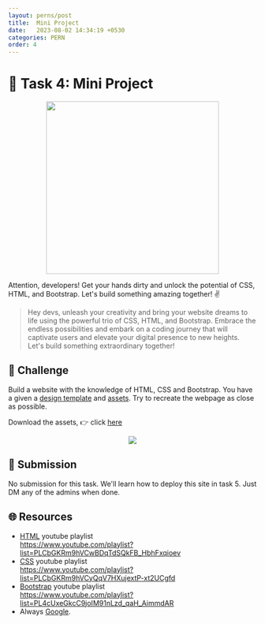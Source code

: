 ```yaml
---
layout: perns/post
title:  Mini Project
date:   2023-08-02 14:34:19 +0530
categories: PERN
order: 4
---
```



# **:star2: Task 4: Mini Project**

<p align="center">
    <img width="350" src="https://media0.giphy.com/media/Mah9dFWo1WZX0WM62Q/giphy.gif?cid=ecf05e47hbepy2slfp3hgzm364gojwhhzuh3m7lq4n1zwqxf&ep=v1_gifs_search&rid=giphy.gif&ct=g">
</p>


Attention, developers! Get your hands dirty and unlock the potential of CSS, HTML, and Bootstrap. Let's build something amazing together! ✌️

 > Hey devs, unleash your creativity and bring your website dreams to life using the powerful trio of CSS, HTML, and Bootstrap. Embrace the endless possibilities and embark on a coding journey that will captivate users and elevate your digital presence to new heights. Let's build something extraordinary together!

## **:pushpin: Challenge**  
Build a website with the knowledge of HTML, CSS and Bootstrap. You have a given a [design template] and [assets]. Try to recreate the webpage as close as possible.

Download the assets, 👉 click [here](../assets/share/pern/task4/assets.zip)

<p align="center">
    <img src="../assets/share/pern/task4/task-4-design.png">
</p>

## **📂 Submission**
No submission for this task. We'll learn how to deploy this site in task 5. Just DM any of the admins when done.


## **🌐 Resources**
 - [HTML] youtube playlist <br> 
    https://www.youtube.com/playlist?list=PLCbGKRm9hVCwBDqTdSQkFB_HbhFxqioev
 - [CSS] youtube playlist<br>
    https://www.youtube.com/playlist?list=PLCbGKRm9hVCyQqV7HXujextP-xt2UCgfd
 - [Bootstrap] youtube playlist<br>
    https://www.youtube.com/playlist?list=PL4cUxeGkcC9joIM91nLzd_qaH_AimmdAR 
 - Always [Google].


<!-- links -->
[HTML]:https://www.youtube.com/playlist?list=PLCbGKRm9hVCwBDqTdSQkFB_HbhFxqioev
[CSS]:https://www.youtube.com/playlist?list=PLCbGKRm9hVCyQqV7HXujextP-xt2UCgfd
[Bootstrap]:https://www.youtube.com/playlist?list=PL4cUxeGkcC9joIM91nLzd_qaH_AimmdAR
[design template]:./assets/task-4-design.png
[assets]:./assets/

[Google]:https://www.google.com/



